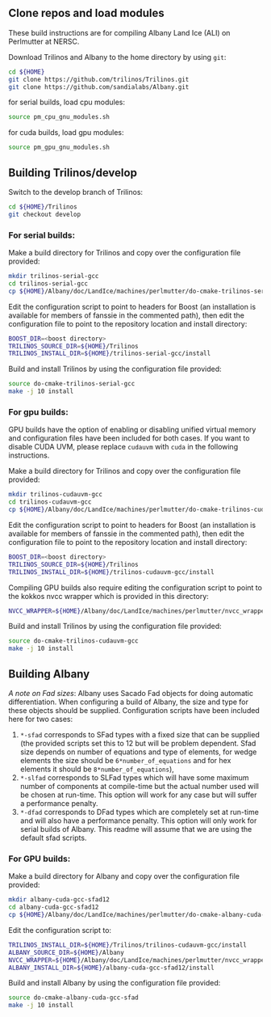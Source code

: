 ## Clone repos and load modules
These build instructions are for compiling Albany Land Ice (ALI) on Perlmutter at NERSC.

Download Trilinos and Albany to the home directory by using `git`:
```sh
cd ${HOME}
git clone https://github.com/trilinos/Trilinos.git
git clone https://github.com/sandialabs/Albany.git
```
for serial builds, load cpu modules:
```sh
source pm_cpu_gnu_modules.sh
```
for cuda builds, load gpu modules:
```sh
source pm_gpu_gnu_modules.sh
```

## Building Trilinos/develop
Switch to the develop branch of Trilinos:
```sh
cd ${HOME}/Trilinos
git checkout develop
```

### For serial builds:
Make a build directory for Trilinos and copy over the configuration file provided:
```sh
mkdir trilinos-serial-gcc
cd trilinos-serial-gcc
cp ${HOME}/Albany/doc/LandIce/machines/perlmutter/do-cmake-trilinos-serial-gcc .
```
Edit the configuration script to point to headers for Boost (an installation is available for members of fanssie in the commented path), then edit the configuration file to point to the repository location and install directory:
```sh
BOOST_DIR=<boost directory>
TRILINOS_SOURCE_DIR=${HOME}/Trilinos
TRILINOS_INSTALL_DIR=${HOME}/trilinos-serial-gcc/install
```
Build and install Trilinos by using the configuration file provided:
```sh
source do-cmake-trilinos-serial-gcc
make -j 10 install
```

### For gpu builds:
GPU builds have the option of enabling or disabling unified virtual memory and configuration files have been included for both cases. If you want to disable CUDA UVM, please replace `cudauvm` with `cuda` in the following instructions.

Make a build directory for Trilinos and copy over the configuration file provided:
```sh
mkdir trilinos-cudauvm-gcc
cd trilinos-cudauvm-gcc
cp ${HOME}/Albany/doc/LandIce/machines/perlmutter/do-cmake-trilinos-cudauvm-gcc .
```
Edit the configuration script to point to headers for Boost (an installation is available for members of fanssie in the commented path), then edit the configuration file to point to the repository location and install directory:
```sh
BOOST_DIR=<boost directory>
TRILINOS_SOURCE_DIR=${HOME}/Trilinos
TRILINOS_INSTALL_DIR=${HOME}/trilinos-cudauvm-gcc/install
```

Compiling GPU builds also require editing the configuration script to point to the kokkos nvcc wrapper which is provided in this directory:
```sh
NVCC_WRAPPER=${HOME}/Albany/doc/LandIce/machines/perlmutter/nvcc_wrapper_a100
```

Build and install Trilinos by using the configuration file provided:
```sh
source do-cmake-trilinos-cudauvm-gcc
make -j 10 install
```
## Building Albany

*A note on Fad sizes*: Albany uses Sacado Fad objects for doing automatic differentiation. When configuring a build of Albany, the size and type for these objects should be supplied. Configuration scripts have been included here for two cases: 
1) `*-sfad` corresponds to SFad types with a fixed size that can be supplied (the provided scripts set this to 12 but will be problem dependent. Sfad size depends on number of equations and type of elements, for wedge elements the size should be `6*number_of_equations` and for hex elements it should be `8*number_of_equations`), 
2) `*-slfad` corresponds to SLFad types which will have some maximum number of components at compile-time but the actual number used will be chosen at run-time. This option will work for any case but will suffer a performance penalty.
3) `*-dfad` corresponds to DFad types which are completely set at run-time and will also have a performance penalty. This option will only work for serial builds of Albany.
This readme will assume that we are using the default sfad scripts.

### For GPU builds:
Make a build directory for Albany and copy over the configuration file provided:
```sh
mkdir albany-cuda-gcc-sfad12
cd albany-cuda-gcc-sfad12
cp ${HOME}/Albany/doc/LandIce/machines/perlmutter/do-cmake-albany-cuda-gcc-sfad .
```

Edit the configuration script to:
```sh
TRILINOS_INSTALL_DIR=${HOME}/Trilinos/trilinos-cudauvm-gcc/install
ALBANY_SOURCE_DIR=${HOME}/Albany
NVCC_WRAPPER=${HOME}/Albany/doc/LandIce/machines/perlmutter/nvcc_wrapper_a100
ALBANY_INSTALL_DIR=${HOME}/albany-cuda-gcc-sfad12/install
```
Build and install Albany by using the configuration file provided:
```sh
source do-cmake-albany-cuda-gcc-sfad
make -j 10 install
```
